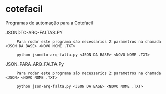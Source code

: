 # cotefacil
Programas de automação para a Cotefacil

   JSONDTO-ARQ-FALTAS.PY

         Para rodar este programa são necessarios 2 parametros na chamada <JSON DA BASE> <NOVO NOME .TXT>

         python jsondto-arq-falta.py <JSON DA BASE> <NOVO NOME .TXT>
    
   JSON_PARA_ARQ_FALTA.Py
   
         Para rodar este programa são necessarios 2 parametros na chamada <JSON> <NOVO NOME .TXT>

         python json-arq-falta.py <JSON DA BASE> <NOVO NOME .TXT>
    
